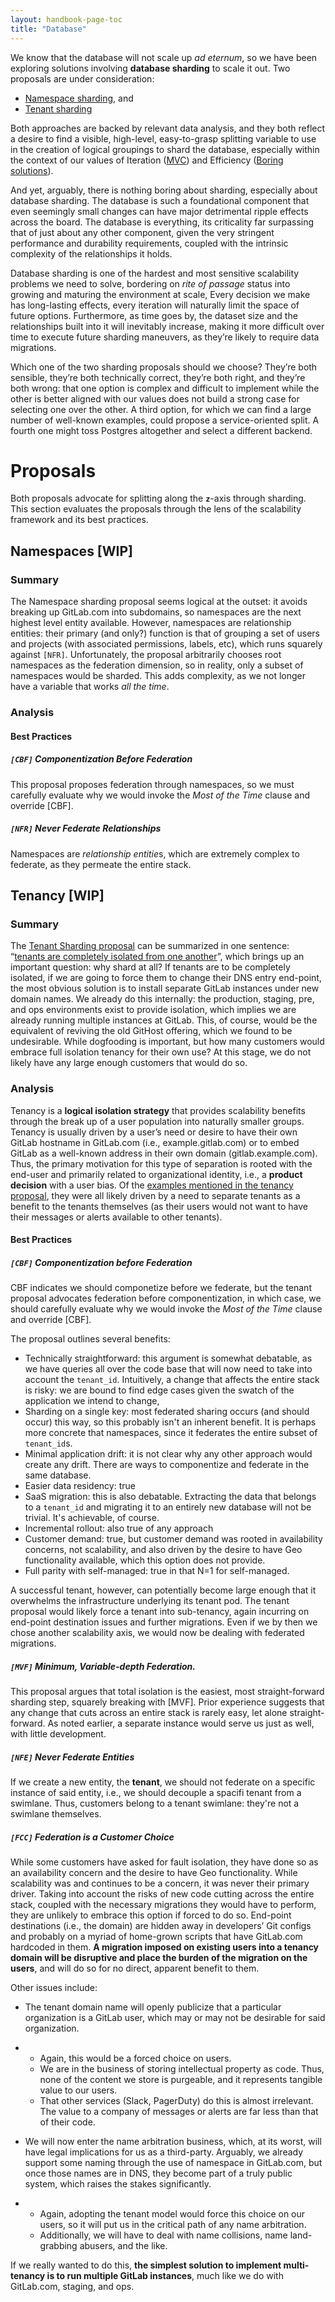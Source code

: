 ```yaml
---
layout: handbook-page-toc
title: "Database"
---
```




We know that the database will not scale up *ad eternum*, so we have been exploring solutions involving **database sharding** to scale it out. Two proposals are under consideration:

- [Namespace sharding](https://about.gitlab.com/handbook/engineering/development/enablement/database/doc/root-namespace-sharding.html), and
- [Tenant sharding](https://docs.google.com/document/d/12KDzzeiqs0C9GnQtuPE8BJZVqrfsEBUy3vFD7_RFfho/edit)

Both approaches are backed by relevant data analysis, and they both reflect a desire to find a visible, high-level, easy-to-grasp splitting variable to use in the creation of logical groupings to shard the database, especially within the context of our values of Iteration ([MVC](https://about.gitlab.com/handbook/values/#minimal-viable-change-mvc)) and Efficiency ([Boring solutions](https://about.gitlab.com/handbook/values/#boring-solutions)).

And yet, arguably, there is nothing boring about sharding, especially about database sharding. The database is such a foundational component that even seemingly small changes can have major detrimental ripple effects across the board. The database is everything, its criticality far surpassing that of just about any other component, given the very stringent performance and durability requirements, coupled with the intrinsic complexity of the relationships it holds.

Database sharding is one of the hardest and most sensitive scalability problems we need to solve, bordering on *rite of passage* status into growing and maturing the environment at scale, Every decision we make has long-lasting effects, every iteration will naturally limit the space of future options. Furthermore, as time goes by, the dataset size and the relationships built into it will inevitably increase, making it more difficult over time to execute future sharding maneuvers, as they’re likely to require data migrations.

Which one of the two sharding proposals should we choose? They’re both sensible, they’re both technically correct, they’re both right, and they’re both wrong: that one option is complex and difficult to implement while the other is better aligned with our values does not build a strong case for selecting one over the other. A third option, for which we can find a large number of well-known examples, could propose a service-oriented split. A fourth one might toss Postgres altogether and select a different backend.

# Proposals

Both proposals advocate for splitting along the **`z`**-axis through sharding. This section evaluates the proposals through the lens of the scalability framework and its best practices.

## Namespaces [WIP]

### Summary

The Namespace sharding proposal seems logical at the outset: it avoids breaking up GitLab.com into subdomains, so namespaces are the next highest level entity available. However, namespaces are relationship entities: their primary (and only?) function is that of grouping a set of users and projects (with associated permissions, labels, etc), which runs squarely against `[NFR]`. Unfortunately, the proposal arbitrarily chooses root namespaces as the federation dimension, so in reality, only a subset of namespaces would be sharded. This adds complexity, as we not longer have a variable that works *all the time*.

### Analysis

#### Best Practices

##### `[CBF]` Componentization Before Federation

This proposal proposes federation through namespaces, so we must carefully evaluate why we would invoke the *Most of the Time* clause and override [CBF].

##### `[NFR]` Never Federate Relationships

Namespaces are *relationship entitie*s, which are extremely complex to federate, as they permeate the entire stack.

## Tenancy [WIP]

### Summary

The [Tenant Sharding proposal](https://docs.google.com/document/d/12KDzzeiqs0C9GnQtuPE8BJZVqrfsEBUy3vFD7_RFfho/) can be summarized in one sentence: “[tenants are completely isolated from one another](https://docs.google.com/document/d/12KDzzeiqs0C9GnQtuPE8BJZVqrfsEBUy3vFD7_RFfho/edit#bookmark=id.po3esvyd2k9j)”, which brings up an important question: why shard at all? If tenants are to be completely isolated, if we are going to force them to change their DNS entry end-point, the most obvious solution is to install separate GitLab instances under new domain names. We already do this internally: the production, staging, pre, and ops environments exist to provide isolation, which implies we are already running multiple instances at GitLab. This, of course,  would be the equivalent of reviving the old GitHost offering, which we found to be undesirable. While dogfooding is important, but how many customers would embrace full isolation tenancy for their own use? At this stage, we do not likely have any large enough customers that would do so.

### Analysis

Tenancy is a **logical isolation strategy** that provides scalability benefits through the break up of a user population into naturally smaller groups. Tenancy is usually driven by a user’s need or desire to have their own GitLab hostname in GitLab.com (i.e., example.gitlab.com) or to embed GitLab as a well-known address in their own domain (gitlab.example.com). Thus, the primary motivation for this type of separation is rooted with the end-user and primarily related to organizational identity, i.e., a **product decision** with a user bias. Of the [examples mentioned in the tenancy proposal](https://docs.google.com/document/d/12KDzzeiqs0C9GnQtuPE8BJZVqrfsEBUy3vFD7_RFfho/edit#bookmark=id.ntqfkww0qoh9), they were all likely driven by a need to separate tenants as a benefit to the tenants themselves (as their users would not want to have their messages or alerts available to other tenants).

#### Best Practices

##### `[CBF]` Componentization before Federation

CBF indicates we should componetize before we federate, but the tenant proposal advocates federation before componentization, in which case, we should carefully evaluate why we would invoke the *Most of the Time* clause and override [CBF].

The proposal outlines several benefits: 

* Technically straightforward: this argument is somewhat debatable, as we have queries all over the code base that will now need to take into account the `tenant_id`. Intuitively, a change that affects the entire stack is risky: we are bound to find edge cases given the swatch of the application we intend to change,
* Sharding on a single key: most federated sharing occurs (and should occur) this way, so this probably isn't an inherent benefit. It is perhaps more concrete that namespaces, since it federates the entire subset of `tenant_id`s.
* Minimal application drift: it is not clear why any other approach would create any drift. There are ways to componentize and federate in the same database.
* Easier data residency: true
* SaaS migration: this is also debatable. Extracting the data that belongs to a `tenant_id` and migrating it to an entirely new database will not be trivial. It's achievable, of course.
* Incremental rollout: also true of any approach
* Customer demand: true, but customer demand was rooted in availability concerns, not scalability, and also driven by the desire to have Geo functionality available, which this option does not provide.
* Full parity with self-managed: true in that N=1 for self-managed.

A successful tenant, however, can potentially become large enough that it overwhelms the infrastructure underlying its tenant pod. The tenant proposal would likely force a tenant into sub-tenancy, again incurring on end-point destination issues and further migrations. Even if we by then we chose another scalability axis, we would now be dealing with federated migrations.

##### `[MVF]` Minimum, Variable-depth Federation.

This proposal argues that total isolation is the easiest, most straight-forward sharding step, squarely breaking with [MVF]. Prior experience suggests that any change that cuts across an entire stack is rarely easy, let alone straight-forward. As noted earlier, a separate instance would serve us just as well, with little development.

##### `[NFE]` Never Federate Entities

If we create a new entity, the **tenant**, we should not federate on a specific instance of said entity, i.e., we should decouple a spacifi tenant from a swimlane. Thus, customers belong to a tenant swimlane: they're not a swimlane themselves.

##### `[FCC]` Federation is a Customer Choice

While some customers have asked for fault isolation, they have done so as an availability concern and the desire to have Geo functionality. While scalability was and continues to be a concern, it was never their primary driver. Taking into account the risks of new code cutting across the entire stack, coupled with the necessary migrations they would have to perform, they are unlikely to embrace this option if forced to do so. End-point destinations (i.e., the domain) are hidden away in developers’ Git configs and probably on a myriad of home-grown scripts that have GitLab.com hardcoded in them. **A migration imposed on existing users into a tenancy domain will be disruptive and place the burden of the migration on the users**, and will do so for no direct, apparent benefit to them.

Other issues include:

- The tenant domain name will openly publicize that a particular organization is a GitLab user, which may or may not be desirable for said organization.

- - Again, this would be a forced choice on users.
  - We are in the business of storing intellectual property as code. Thus, none of the content we store is purgeable, and it represents tangible value to our users.
  - That other services (Slack, PagerDuty) do this is almost irrelevant. The value to a company of messages or alerts are far less than that of their code.

- We will now enter the name arbitration business, which, at its worst, will have legal implications for us as a third-party. Arguably, we already support some naming through the use of namespace in GitLab.com, but once those names are in DNS, they become part of a truly public system, which raises the stakes significantly.

- - Again, adopting the tenant model would force this choice on our users, so it will put us in the critical path of any name arbitration.
  - Additionally, we will have to deal with name collisions, name land-grabbing abusers, and the like. 

If we really wanted to do this, **the simplest solution to implement multi-tenancy is to run multiple GitLab instances**, much like we do with GitLab.com, staging, and ops.

